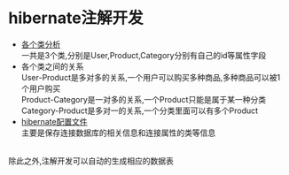# hibernate注解开发<br>
* [各个类分析](https://github.com/Moujianming/hibernate2/tree/master/src/com/pojo)<br>
一共是3个类,分别是User,Product,Category分别有自己的id等属性字段<br>
* 各个类之间的关系<br>
User-Product是多对多的关系,一个用户可以购买多种商品,多种商品可以被1个用户购买<br>
Product-Category是一对多的关系,一个Product只能是属于某一种分类<br>
Category-Product是多对一的关系,一个分类里面可以有多个Product<br>
* [hibernate配置文件](https://github.com/Moujianming/hibernate2/blob/master/src/hibernate.cfg.xml)<br>
主要是保存连接数据库的相关信息和连接属性的类等信息<br>
<br>
除此之外,注解开发可以自动的生成相应的数据表<br>
